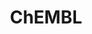 ---
bigquery: https://console.cloud.google.com/bigquery?p=patents-public-data&d=ebi_chembl&page=dataset
citation: '"The ChEMBL database in 2017." Anna Gaulton, Anne Hersey, Michał Nowotka,
  A Patrícia Bento, Jon Chambers, David Mendez, Prudence Mutowo, Francis Atkinson,
  Louisa J Bellis, Elena Cibrián-Uhalte, Mark Davies, Nathan Dedman, Anneli Karlsson,
  María Paula Magariños, John P Overington, George Papadatos, Ines Smit, Andrew R
  Leach Nucleic acids Research (2017) 45 (Database Issue), D945-D954'
contributors: European Bioinformatics Institute
cost: None
description: ChEMBL Data is a manually curated database of small molecules used in
  drug discovery, including information about existing patented drugs.
documentation: 'schema: https://www.ebi.ac.uk/chembl/db_schema


  '
last_edit: Mon, 04 Apr 2022 19:07:30 GMT
location: https://console.cloud.google.com/marketplace/product/google_patents_public_datasets/chembl
maintained_by: EMBL-EBI, an outstation of European Molecular Biology Laboratory
related_publications: '

  ChEMBL: towards direct deposition of bioassay data.


  Mendez D, Gaulton A, Bento AP, Chambers J, De Veij M, Félix E, Magariños MP, Mosquera
  JF, Mutowo P, Nowotka M, Gordillo-Marañón M, Hunter F, Junco L, Mugumbate G, Rodriguez-Lopez
  M, Atkinson F, Bosc N, Radoux CJ, Segura-Cabrera A, Hersey A, Leach AR.


  — Nucleic Acids Res. 2019; 47(D1):D930-D940. doi: 10.1093/nar/gky1075

  '
schema_fields: '[''acd_logd'', ''orig_description'', ''usan_stem'', ''ap_id'', ''action_type'',
  ''mutation'', ''usan_stem_definition'', ''warning_class'', ''record_id'', ''l5'',
  ''pathway_id'', ''title'', ''comments'', ''qudt_units'', ''l8'', ''drug_record_id'',
  ''ddd_admr'', ''doc_type'', ''alert_name'', ''usan_stem_id'', ''upper_value'', ''aromatic_rings'',
  ''acd_most_bpka'', ''metref_id'', ''cell_source_organism'', ''l4'', ''previous_company'',
  ''label'', ''parameter_value'', ''version'', ''creation_date'', ''biocomp_id'',
  ''patent_no'', ''usan_year'', ''cx_logd'', ''source'', ''db_version'', ''rtb'',
  ''mc_tax_id'', ''cell_name'', ''stat'', ''assay_tissue'', ''status'', ''disease_efficacy'',
  ''warning_id'', ''patent_use_code'', ''tissue_id'', ''job_id'', ''idx'', ''innovator_company'',
  ''accession'', ''cpd_str_alert_id'', ''site_id'', ''assay_type'', ''name'', ''assay_class_id'',
  ''target_desc'', ''drug_substance_flag'', ''ro3_pass'', ''num_alerts'', ''chirality'',
  ''indication_class'', ''relationship_desc'', ''protein_class_id'', ''definition'',
  ''assay_category'', ''assay_source'', ''ref_url'', ''predbind_id'', ''mesh_heading'',
  ''domain_type'', ''bao_format'', ''withdrawn_class'', ''sequence'', ''full_mwt'',
  ''cell_source_tax_id'', ''dosage_form'', ''cell_ontology_id'', ''ridx'', ''mc_target_name'',
  ''num_lipinski_ro5_violations'', ''molecular_mechanism'', ''mol_atc_id'', ''l7'',
  ''first_page'', ''domain_id'', ''molfile'', ''syn_type'', ''sequence_md5sum'', ''who_extra'',
  ''res_stem_id'', ''psa'', ''mecref_id'', ''cell_description'', ''journal'', ''cx_most_apka'',
  ''ddd_value'', ''pchembl_value'', ''binding_site_comment'', ''trade_name'', ''product_id'',
  ''standard_flag'', ''acd_logp'', ''molecular_species'', ''bto_id'', ''irac_class_id'',
  ''heavy_atoms'', ''bei'', ''nda_type'', ''last_page'', ''downgraded'', ''parent_molregno'',
  ''src_id'', ''alert_id'', ''l1'', ''irac_code'', ''target_type'', ''bao_endpoint'',
  ''go_id'', ''mw_freebase'', ''actsm_id'', ''parent_go_id'', ''synonyms'', ''l3'',
  ''level5'', ''black_box_warning'', ''parameter_type'', ''variant_id'', ''warnref_id'',
  ''hba_lipinski'', ''site_residues'', ''mec_id'', ''cell_source_tissue'', ''met_id'',
  ''site_name'', ''availability_type'', ''assay_test_type'', ''selectivity_comment'',
  ''assay_id'', ''hba'', ''applicant_full_name'', ''activity_comment'', ''curated_by'',
  ''homologue'', ''formulation_id'', ''patent_expire_date'', ''cl_lincs_id'', ''ddd_id'',
  ''entity_type'', ''tid_fixed'', ''tid'', ''level3_description'', ''molregno'', ''source_domain_id'',
  ''uo_units'', ''pathway_key'', ''normal_range_min'', ''mesh_id'', ''standard_upper_value'',
  ''helm_notation'', ''hrac_class_id'', ''cidx'', ''confidence'', ''withdrawn_reason'',
  ''structure_type'', ''compound_key'', ''cell_id'', ''cx_logp'', ''canonical_smiles'',
  ''active_ingredient'', ''who_name'', ''approval_date'', ''mc_target_type'', ''assay_subcellular_fraction'',
  ''assay_organism'', ''topical'', ''chembl_id'', ''parenteral'', ''pubmed_id'', ''assay_tax_id'',
  ''therapeutic_flag'', ''assay_desc'', ''dosed_ingredient'', ''first_approval'',
  ''molsyn_id'', ''level1_description'', ''targcomp_id'', ''oral'', ''abstract'',
  ''db_source'', ''rgid'', ''protein_class_synonym'', ''hbd_lipinski'', ''caloha_id'',
  ''cellosaurus_id'', ''usan_substem'', ''prediction_method'', ''inorganic_flag'',
  ''bao_id'', ''relationship_type'', ''publication_number'', ''withdrawn_year'', ''pref_name'',
  ''parent_type'', ''src_short_name'', ''published_value'', ''prodrug'', ''mw_monoisotopic'',
  ''metabolite_record_id'', ''curation_comment'', ''ingredient'', ''standard_text_value'',
  ''aidx'', ''protein_class_desc'', ''drug_product_flag'', ''hrac_code'', ''full_molformula'',
  ''chebi_par_id'', ''compound_name'', ''sitecomp_id'', ''data_validity_comment'',
  ''clo_id'', ''ddd_comment'', ''units'', ''submission_date'', ''type'', ''volume'',
  ''prod_pat_id'', ''warning_country'', ''description'', ''indref_id'', ''priority'',
  ''normal_range_max'', ''company'', ''frac_code'', ''max_phase_for_ind'', ''ref_id'',
  ''potential_duplicate'', ''molecule_type'', ''short_name'', ''log_id'', ''doc_id'',
  ''met_conversion'', ''smid'', ''efo_id'', ''published_units'', ''compd_id'', ''standard_units'',
  ''tbl'', ''co_stem_id'', ''component_type'', ''level2_description'', ''warning_description'',
  ''path'', ''mc_target_accession'', ''mol_irac_id'', ''year'', ''protclasssyn_id'',
  ''acd_most_apka'', ''first_in_class'', ''ass_cls_map_id'', ''strength'', ''le'',
  ''warning_year'', ''standard_relation'', ''set_name'', ''mechanism_of_action'',
  ''component_synonym'', ''doi'', ''atc_code'', ''ad_type'', ''activity_count'', ''compsyn_id'',
  ''assay_param_id'', ''num_ro5_violations'', ''confidence_score'', ''alogp'', ''frac_class_id'',
  ''ref_type'', ''stem_class'', ''organism'', ''assay_cell_type'', ''mol_hrac_id'',
  ''related_tid'', ''standard_value'', ''entity_id'', ''met_comment'', ''withdrawn_flag'',
  ''std_act_id'', ''oc_id'', ''annotation'', ''src_assay_id'', ''l6'', ''stem'', ''src_compound_id'',
  ''active_molregno'', ''cx_most_bpka'', ''relationship'', ''research_stem'', ''published_relation'',
  ''level1'', ''domain_name'', ''updated_by'', ''max_phase'', ''value'', ''subgroup'',
  ''target_mapping'', ''qed_weighted'', ''result_flag'', ''src_description'', ''withdrawn_country'',
  ''toid'', ''text_value'', ''warning_type'', ''class_level'', ''substrate_record_id'',
  ''aspect'', ''standard_type'', ''natural_product'', ''start_position'', ''comp_class_id'',
  ''major_class'', ''sei'', ''standard_inchi'', ''last_active'', ''comp_go_id'', ''issue'',
  ''class_type'', ''relation'', ''published_type'', ''as_id'', ''species_group_flag'',
  ''polymer_flag'', ''level2'', ''authors'', ''standard_inchi_key'', ''drugind_id'',
  ''ddd_units'', ''enzyme_tid'', ''patent_id'', ''parent_id'', ''domain_description'',
  ''route'', ''mol_frac_id'', ''level3'', ''alert_set_id'', ''level4_description'',
  ''targrel_id'', ''country'', ''l2'', ''updated_on'', ''hbd'', ''mechanism_comment'',
  ''smarts'', ''uberon_id'', ''isoform'', ''mc_organism'', ''direct_interaction'',
  ''activity_id'', ''lle'', ''level4'', ''tax_id'', ''end_position'', ''assay_strain'',
  ''component_id'', ''enzyme_name'', ''efo_term'', ''delist_flag'']'
shortname: chembl
tags:
- biotechnology
- health
- chemical
- bioinformatics
- medical
terms_of_use: CC BY-SA 3.0
title: ChEMBL
uuid: e232a192-965c-4ec9-904c-155b6dfe56c5
---